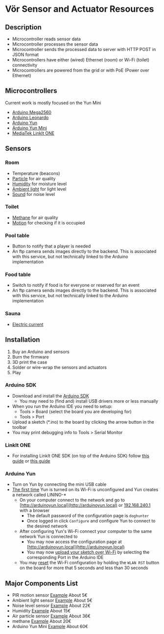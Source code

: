 # Vör Sensor and Actuator Resources

## Description
- Microcontroller reads sensor data
- Microcontroller processes the sensor data
- Microcontroller sends the processed data to server with HTTP POST in JSON format
- Microcontrollers have either (wired) Ethernet (room) or Wi-Fi (toilet) connectivity
- Microcontrollers are powered from the grid or with PoE (Power over Ethernet)

## Microcontrollers

Current work is mostly focused on the Yun Mini

- [Arduino Mega2560](http://www.arduino.org/products/boards/4-arduino-boards/arduino-mega-2560)
- [Arduino Leonardo](http://www.arduino.org/products/boards/4-arduino-boards/arduino-leonardo)
- [Arduino Yun](http://www.arduino.org/products/boards/4-arduino-boards/arduino-yun)
- [Arduino Yun Mini](http://www.arduino.org/products/boards/4-arduino-boards/arduino-yun-mini)
- [MediaTek LinkIt ONE](http://www.seeedstudio.com/wiki/LinkIt_ONE)

## Sensors

### Room
- Temperature (beacons)
- [Particle](https://www.sparkfun.com/products/9689) for air quality
- [Humidity](https://www.sparkfun.com/products/9569) for moisture level
- [Ambient light](https://www.sparkfun.com/products/8688) for light level
- [Sound](https://www.sparkfun.com/products/12642) for noise level

### Toilet
- [Methane](https://www.sparkfun.com/products/9404) for air quality
- [Motion](https://www.sparkfun.com/products/13285) for checking if it is occupied

### Pool table
- Button to notify that a player is needed
- An ftp camera sends images directly to the backend. This is associated with this service, but not technically linked to the Arduino implementation

### Food table
- Switch to notify if food is for everyone or reserved for an event
- An ftp camera sends images directly to the backend. This is associated with this service, but not technically linked to the Arduino implementation

### Sauna
- [Electric current](https://www.sparkfun.com/products/11005)

## Installation
1. Buy an Arduino and sensors
2. Burn the firmware
3. 3D print the case
4. Solder or wire-wrap the sensors and actuators
5. Play

### Arduino SDK
- Download and install the [Arduino SDK](https://www.arduino.cc/en/Main/Software)
    - You may need to (find and) install USB drivers more or less manually
- When you run the Arduino IDE you need to setup:
    - Tools > Board (select the board you are developing for)
    - Tools > Port
- Upload a sketch (*.ino) to the board by clicking the arrow button in the toolbar
- You may print debugging info to Tools > Serial Monitor

### LinkIt ONE
- For installing LinkIt ONE SDK (on top of the Arduino SDK) follow [this guide](http://www.seeedstudio.com/wiki/LinkIt_ONE) or [this guide](http://labs.mediatek.com/forums/posts/list/559.page)

### Arduino Yun
- Turn on Yun by connecting the mini USB cable
- [The first time](https://www.arduino.cc/en/Guide/ArduinoYun#toc14) Yun is turned on its Wi-Fi is unconfigured and Yun creates a network called LININO-*
    - On your computer connect to the network and go to [http://arduinoyun.local](http://arduinoyun.local) or [192.168.240.1](192.168.240.1) with a browser
        - The default password of the configuration page is ```doghunter```
        - Once logged in click ```Configure``` and configure Yun to connect to the desired network
    - After configuring Yun's Wi-Fi connect your computer to the same network Yun is connected to
        - You may now access the configuration page at [http://arduinoyun.local](http://arduinoyun.local)
        - You may now [upload your sketch over Wi-Fi](https://www.arduino.cc/en/Guide/ArduinoYun#toc15) by selecting the corresponding Port in the Arduino IDE
    - You may [reset](https://www.arduino.cc/en/Guide/ArduinoYun#toc6) the Wi-Fi configuration by holding the ```WLAN RST``` button on the board for more that 5 seconds and less than 30 seconds

## Major Components List
* PIR motion sensor [Example](https://www.sparkfun.com/products/13285) About 5€
* Ambient light sensor [Example](https://www.sparkfun.com/products/8688) About 5€
* Noise level sensor [Example](https://www.sparkfun.com/products/12642) About 22€
* Humidity [Example](https://www.sparkfun.com/products/9569) About 15€ 
* Air particle sensor [Example](https://www.sparkfun.com/products/9689) About 36€
* methane [Example](https://www.sparkfun.com/products/9404) About 20€
* Arduino Yun Mini [Example](http://de.rs-online.com/web/p/entwicklungskits-prozessor-mikrocontroller/8659007/)
About 60€
